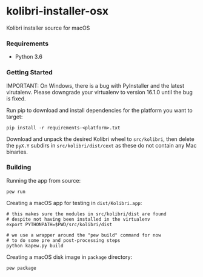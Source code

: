 # kolibri-installer-osx
Kolibri installer source for macOS

### Requirements

- Python 3.6

### Getting Started

IMPORTANT: On Windows, there is a bug with PyInstaller and the latest virutalenv.
Please downgrade your virtualenv to version 16.1.0 until the bug is fixed.

Run pip to download and install dependencies for the platform you want to target:
 
`pip install -r requirements-<platform>.txt`


Download and unpack the desired Kolibri wheel to `src/kolibri`,
then delete the `pyX.Y` subdirs in `src/kolibri/dist/cext` as
these do not contain any Mac binaries.

### Building

Running the app from source:

`pew run`

Creating a macOS app for testing in `dist/Kolibri.app`:

```
# this makes sure the modules in src/kolibri/dist are found
# despite not having been installed in the virtualenv
export PYTHONPATH=$PWD/src/kolibri/dist

# we use a wrapper around the "pew build" command for now
# to do some pre and post-processing steps
python kapew.py build
```

Creating a macOS disk image in `package` directory:

`pew package`
